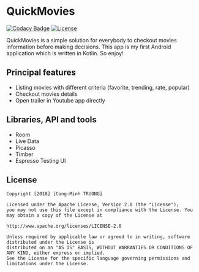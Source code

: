 # QuickMovies

[![Codacy Badge](https://api.codacy.com/project/badge/Grade/10172452d1694d27866de9a78042ca19)](https://app.codacy.com/app/cminh.truong/quick_movies?utm_source=github.com&utm_medium=referral&utm_content=cminhtruong/quick_movies&utm_campaign=Badge_Grade_Dashboard)
[![License](https://img.shields.io/badge/License-Apache%202.0-blue.svg)](https://opensource.org/licenses/Apache-2.0)

QuickMovies is a simple solution for everybody to checkout movies information before making decisions. This app is my first Android application which is written in Kotlin. So enjoy!

## Principal features

- Listing movies with different criteria (favorite, trending, rate, popular)
- Checkout movies details
- Open trailer in Youtube app directly

## Libraries, API and tools

- Room
- Live Data
- Picasso
- Timber
- Espresso Testing UI

## License

    Copyright [2018] [Cong-Minh TRUONG]

    Licensed under the Apache License, Version 2.0 (the "License");
    you may not use this file except in compliance with the License. You may obtain a copy of the License at

    http://www.apache.org/licenses/LICENSE-2.0

    Unless required by applicable law or agreed to in writing, software distributed under the License is
    distributed on an "AS IS" BASIS, WITHOUT WARRANTIES OR CONDITIONS OF ANY KIND, either express or implied.
    See the License for the specific language governing permissions and limitations under the License.

